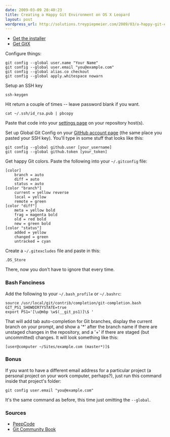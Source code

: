 ```yaml
---
date: 2009-03-09 20:40:23
title: Creating a Happy Git Environment on OS X Leopard
layout: post
wordpress_url: http://solutions.treypiepmeier.com/2009/03/a-happy-git-environment-on-osx-leopard/
---
```

- [Get the installer](http://code.google.com/p/git-osx-installer/)
- [Get GitX](https://github.com/brotherbard/gitx)

Configure things:

    git config --global user.name "Your Name"
    git config --global user.email "you@example.com"
    git config --global alias.co checkout
    git config --global apply.whitespace nowarn

Setup an SSH key

    ssh-keygen

Hit return a couple of times -- leave password blank if you want.

    cat ~/.ssh/id_rsa.pub | pbcopy

Paste that code into your [settings page](https://github.com/account) on your repository host(s).

Set up Global Git Config on your  [GitHub account page](https://github.com/account) (the same place you pasted your SSH key).  You'll type in some stuff that looks like this:

    git config --global github.user [your_username]
    git config --global github.token [your_token]

Get happy Git colors.  Paste the following into your `~/.gitconfig` file:

	[color]
		branch = auto
		diff = auto
		status = auto
	[color "branch"]
		current = yellow reverse
		local = yellow
		remote = green
	[color "diff"]
		meta = yellow bold
		frag = magenta bold
		old = red bold
		new = green bold
	[color "status"]
		added = yellow
		changed = green
		untracked = cyan

Create a `~/.gitexcludes` file and paste in this:

    .DS_Store

There, now you don't have to ignore that every time.

### Bash Fanciness

Add the following to your `~/.bash_profile` or `~/.bashrc`:

	source /usr/local/git/contrib/completion/git-completion.bash
	GIT_PS1_SHOWDIRTYSTATE=true
	export PS1='[\u@mbp \w$(__git_ps1)]\$ '

That will add tab auto-completion for Git branches, display the current branch on your prompt, and show a '*' after the branch name if there are unstaged changes in the repository, and a '+' if there are staged (but uncommitted) changes.  It will look something like this:

    [user@computer ~/Sites/example.com (master*)]$ 

### Bonus

If you want to have a different email address for a particular project (a personal project on your work computer, perhaps?), just run this command inside that project's folder:

	git config user.email "you@example.com"

It's the same command as before, this time just omitting the `--global`.

### Sources

- [PeepCode](http://peepcode.com/products/git)
- [Git Community Book](http://book.git-scm.com/2_setup_and_initialization.html)
